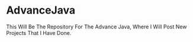 # AdvanceJava
This Will Be The Repository For The Advance Java, Where I Will Post New Projects That I Have Done.


